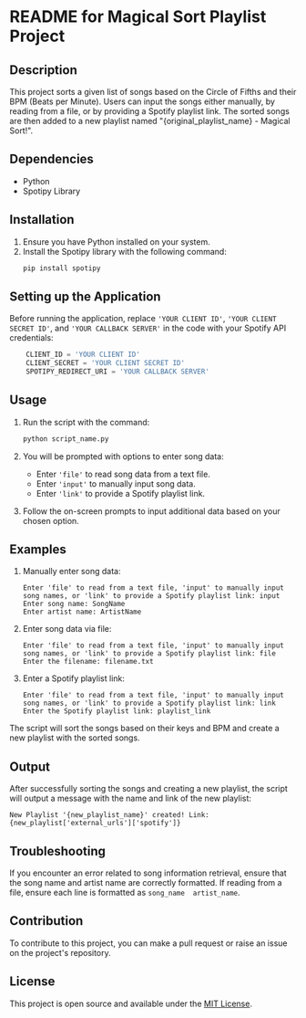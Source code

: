 # README for Magical Sort Playlist Project

## Description

This project sorts a given list of songs based on the Circle of Fifths and their BPM (Beats per Minute). Users can input the songs either manually, by reading from a file, or by providing a Spotify playlist link. The sorted songs are then added to a new playlist named "{original_playlist_name} - Magical Sort!".

## Dependencies

- Python
- Spotipy Library

## Installation

1. Ensure you have Python installed on your system.
2. Install the Spotipy library with the following command:
    ```bash
    pip install spotipy
    ```

## Setting up the Application

Before running the application, replace `'YOUR CLIENT ID'`, `'YOUR CLIENT SECRET ID'`, and `'YOUR CALLBACK SERVER'` in the code with your Spotify API credentials:

```python
    CLIENT_ID = 'YOUR CLIENT ID'
    CLIENT_SECRET = 'YOUR CLIENT SECRET ID'
    SPOTIPY_REDIRECT_URI = 'YOUR CALLBACK SERVER'
```

## Usage

1. Run the script with the command:
    ```bash
    python script_name.py
    ```

2. You will be prompted with options to enter song data:
    - Enter `'file'` to read song data from a text file.
    - Enter `'input'` to manually input song data.
    - Enter `'link'` to provide a Spotify playlist link.
    
3. Follow the on-screen prompts to input additional data based on your chosen option.

## Examples

1. Manually enter song data:

    ```plaintext
    Enter 'file' to read from a text file, 'input' to manually input song names, or 'link' to provide a Spotify playlist link: input
    Enter song name: SongName
    Enter artist name: ArtistName
    ```

2. Enter song data via file:

    ```plaintext
    Enter 'file' to read from a text file, 'input' to manually input song names, or 'link' to provide a Spotify playlist link: file
    Enter the filename: filename.txt
    ```

3. Enter a Spotify playlist link:

    ```plaintext
    Enter 'file' to read from a text file, 'input' to manually input song names, or 'link' to provide a Spotify playlist link: link
    Enter the Spotify playlist link: playlist_link
    ```

The script will sort the songs based on their keys and BPM and create a new playlist with the sorted songs.

## Output

After successfully sorting the songs and creating a new playlist, the script will output a message with the name and link of the new playlist:

```plaintext
New Playlist '{new_playlist_name}' created! Link: {new_playlist['external_urls']['spotify']}
```

## Troubleshooting

If you encounter an error related to song information retrieval, ensure that the song name and artist name are correctly formatted. If reading from a file, ensure each line is formatted as `song_name  artist_name`.

## Contribution

To contribute to this project, you can make a pull request or raise an issue on the project's repository.

## License

This project is open source and available under the [MIT License](https://opensource.org/licenses/MIT).
